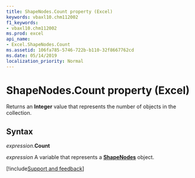 ```yaml
---
title: ShapeNodes.Count property (Excel)
keywords: vbaxl10.chm112002
f1_keywords:
- vbaxl10.chm112002
ms.prod: excel
api_name:
- Excel.ShapeNodes.Count
ms.assetid: 106fa785-5746-722b-b110-32f8667762cd
ms.date: 05/14/2019
localization_priority: Normal
---
```



# ShapeNodes.Count property (Excel)

Returns an **Integer** value that represents the number of objects in the collection.


## Syntax

_expression_.**Count**

_expression_ A variable that represents a **[ShapeNodes](Excel.ShapeNodes.md)** object.




[!include[Support and feedback](~/includes/feedback-boilerplate.md)]